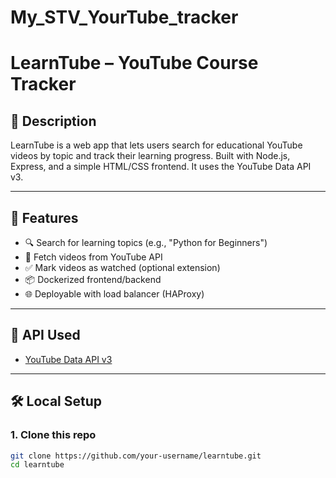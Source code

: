 # My_STV_YourTube_tracker

# LearnTube – YouTube Course Tracker

## 🌟 Description
LearnTube is a web app that lets users search for educational YouTube videos by topic and track their learning progress. Built with Node.js, Express, and a simple HTML/CSS frontend. It uses the YouTube Data API v3.

---

## 🚀 Features
- 🔍 Search for learning topics (e.g., "Python for Beginners")
- 🎥 Fetch videos from YouTube API
- ✅ Mark videos as watched (optional extension)
- 📦 Dockerized frontend/backend
- 🌐 Deployable with load balancer (HAProxy)

---

## 🔑 API Used
- [YouTube Data API v3](https://developers.google.com/youtube/v3)

---

## 🛠️ Local Setup
### 1. Clone this repo
```bash
git clone https://github.com/your-username/learntube.git
cd learntube